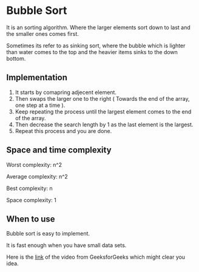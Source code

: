 # Bubble Sort
 
It is an sorting algorithm. Where the larger elements sort down to last and the smaller ones comes first.

Sometimes its refer to as sinking sort, where the bubble which is lighter than water comes to the top and the heavier items sinks to the down bottom.

## Implementation

1. It starts by comapring adjecent element.
2. Then swaps the larger one to the right ( Towards the end of the array, one step at a time ).
3. Keep repeating the process until the largest element comes to the end of the array.
4. Then decrease the search length by 1 as the last element is the largest.
5. Repeat this process and you are done.


## Space and time complexity

Worst complexity: n^2

Average complexity: n^2

Best complexity: n

Space complexity: 1


## When to use

Bubble sort is easy to implement.

It is fast enough when you have small data sets.

Here is the [link](https://www.youtube.com/watch?v=nmhjrI-aW5o) of the video from GeeksforGeeks which might clear you idea.